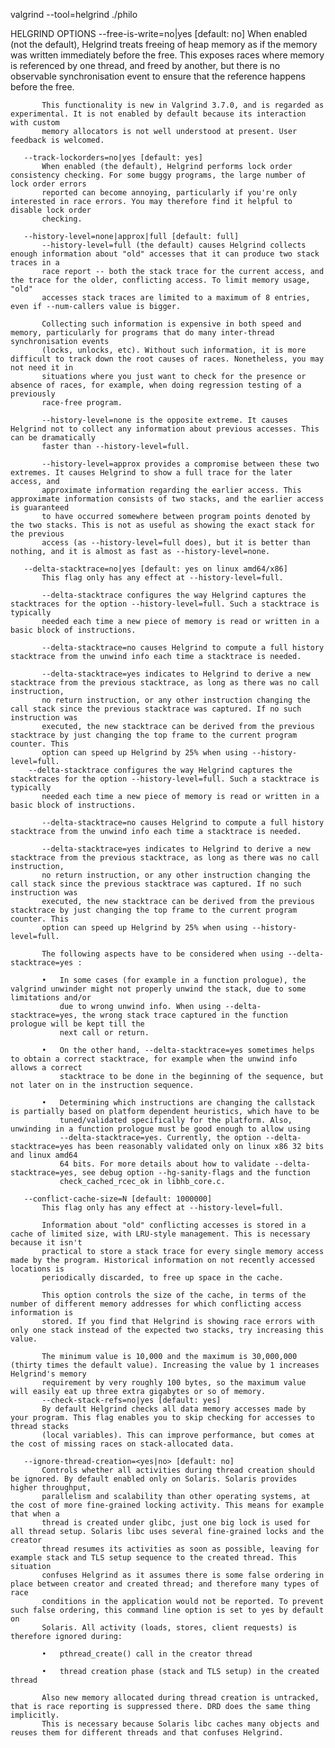 valgrind --tool=helgrind ./philo

HELGRIND OPTIONS
       --free-is-write=no|yes [default: no]
           When enabled (not the default), Helgrind treats freeing of heap memory as if the memory was written immediately before the free. This exposes
           races where memory is referenced by one thread, and freed by another, but there is no observable synchronisation event to ensure that the
           reference happens before the free.

           This functionality is new in Valgrind 3.7.0, and is regarded as experimental. It is not enabled by default because its interaction with custom
           memory allocators is not well understood at present. User feedback is welcomed.

       --track-lockorders=no|yes [default: yes]
           When enabled (the default), Helgrind performs lock order consistency checking. For some buggy programs, the large number of lock order errors
           reported can become annoying, particularly if you're only interested in race errors. You may therefore find it helpful to disable lock order
           checking.

       --history-level=none|approx|full [default: full]
           --history-level=full (the default) causes Helgrind collects enough information about "old" accesses that it can produce two stack traces in a
           race report -- both the stack trace for the current access, and the trace for the older, conflicting access. To limit memory usage, "old"
           accesses stack traces are limited to a maximum of 8 entries, even if --num-callers value is bigger.

           Collecting such information is expensive in both speed and memory, particularly for programs that do many inter-thread synchronisation events
           (locks, unlocks, etc). Without such information, it is more difficult to track down the root causes of races. Nonetheless, you may not need it in
           situations where you just want to check for the presence or absence of races, for example, when doing regression testing of a previously
           race-free program.

           --history-level=none is the opposite extreme. It causes Helgrind not to collect any information about previous accesses. This can be dramatically
           faster than --history-level=full.

           --history-level=approx provides a compromise between these two extremes. It causes Helgrind to show a full trace for the later access, and
           approximate information regarding the earlier access. This approximate information consists of two stacks, and the earlier access is guaranteed
           to have occurred somewhere between program points denoted by the two stacks. This is not as useful as showing the exact stack for the previous
           access (as --history-level=full does), but it is better than nothing, and it is almost as fast as --history-level=none.

       --delta-stacktrace=no|yes [default: yes on linux amd64/x86]
           This flag only has any effect at --history-level=full.

           --delta-stacktrace configures the way Helgrind captures the stacktraces for the option --history-level=full. Such a stacktrace is typically
           needed each time a new piece of memory is read or written in a basic block of instructions.

           --delta-stacktrace=no causes Helgrind to compute a full history stacktrace from the unwind info each time a stacktrace is needed.

           --delta-stacktrace=yes indicates to Helgrind to derive a new stacktrace from the previous stacktrace, as long as there was no call instruction,
           no return instruction, or any other instruction changing the call stack since the previous stacktrace was captured. If no such instruction was
           executed, the new stacktrace can be derived from the previous stacktrace by just changing the top frame to the current program counter. This
           option can speed up Helgrind by 25% when using --history-level=full.
		--delta-stacktrace configures the way Helgrind captures the stacktraces for the option --history-level=full. Such a stacktrace is typically
           needed each time a new piece of memory is read or written in a basic block of instructions.

           --delta-stacktrace=no causes Helgrind to compute a full history stacktrace from the unwind info each time a stacktrace is needed.

           --delta-stacktrace=yes indicates to Helgrind to derive a new stacktrace from the previous stacktrace, as long as there was no call instruction,
           no return instruction, or any other instruction changing the call stack since the previous stacktrace was captured. If no such instruction was
           executed, the new stacktrace can be derived from the previous stacktrace by just changing the top frame to the current program counter. This
           option can speed up Helgrind by 25% when using --history-level=full.

           The following aspects have to be considered when using --delta-stacktrace=yes :

           •   In some cases (for example in a function prologue), the valgrind unwinder might not properly unwind the stack, due to some limitations and/or
               due to wrong unwind info. When using --delta-stacktrace=yes, the wrong stack trace captured in the function prologue will be kept till the
               next call or return.

           •   On the other hand, --delta-stacktrace=yes sometimes helps to obtain a correct stacktrace, for example when the unwind info allows a correct
               stacktrace to be done in the beginning of the sequence, but not later on in the instruction sequence.

           •   Determining which instructions are changing the callstack is partially based on platform dependent heuristics, which have to be
               tuned/validated specifically for the platform. Also, unwinding in a function prologue must be good enough to allow using
               --delta-stacktrace=yes. Currently, the option --delta-stacktrace=yes has been reasonably validated only on linux x86 32 bits and linux amd64
               64 bits. For more details about how to validate --delta-stacktrace=yes, see debug option --hg-sanity-flags and the function
               check_cached_rcec_ok in libhb_core.c.

       --conflict-cache-size=N [default: 1000000]
           This flag only has any effect at --history-level=full.

           Information about "old" conflicting accesses is stored in a cache of limited size, with LRU-style management. This is necessary because it isn't
           practical to store a stack trace for every single memory access made by the program. Historical information on not recently accessed locations is
           periodically discarded, to free up space in the cache.

           This option controls the size of the cache, in terms of the number of different memory addresses for which conflicting access information is
           stored. If you find that Helgrind is showing race errors with only one stack instead of the expected two stacks, try increasing this value.

           The minimum value is 10,000 and the maximum is 30,000,000 (thirty times the default value). Increasing the value by 1 increases Helgrind's memory
           requirement by very roughly 100 bytes, so the maximum value will easily eat up three extra gigabytes or so of memory.
		   --check-stack-refs=no|yes [default: yes]
           By default Helgrind checks all data memory accesses made by your program. This flag enables you to skip checking for accesses to thread stacks
           (local variables). This can improve performance, but comes at the cost of missing races on stack-allocated data.

       --ignore-thread-creation=<yes|no> [default: no]
           Controls whether all activities during thread creation should be ignored. By default enabled only on Solaris. Solaris provides higher throughput,
           parallelism and scalability than other operating systems, at the cost of more fine-grained locking activity. This means for example that when a
           thread is created under glibc, just one big lock is used for all thread setup. Solaris libc uses several fine-grained locks and the creator
           thread resumes its activities as soon as possible, leaving for example stack and TLS setup sequence to the created thread. This situation
           confuses Helgrind as it assumes there is some false ordering in place between creator and created thread; and therefore many types of race
           conditions in the application would not be reported. To prevent such false ordering, this command line option is set to yes by default on
           Solaris. All activity (loads, stores, client requests) is therefore ignored during:

           •   pthread_create() call in the creator thread

           •   thread creation phase (stack and TLS setup) in the created thread

           Also new memory allocated during thread creation is untracked, that is race reporting is suppressed there. DRD does the same thing implicitly.
           This is necessary because Solaris libc caches many objects and reuses them for different threads and that confuses Helgrind.